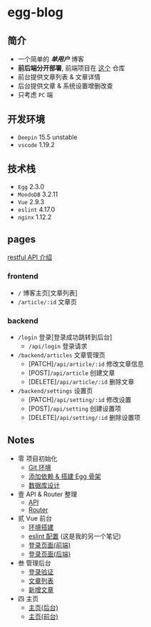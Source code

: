 # egg-blog

## 简介
- 一个简单的 ***单用户*** 博客
- **前后端分开部署**, 前端项目在 [这个](https://github.com/SublimeCT/egg-blog-front) 仓库
- 前台提供文章列表 & 文章详情
- 后台提供文章 & 系统设置增删改查
- 只考虑 `PC` 端

## 开发环境
- `Deepin` 15.5 unstable
- `vscode` 1.19.2

## 技术栈
- `Egg` 2.3.0
- `MondoDB` 3.2.11
- `Vue` 2.9.3
- `eslint` 4.17.0
- `nginx` 1.12.2

## pages
[restful API 介绍](http://www.ruanyifeng.com/blog/2014/05/restful_api.html)
### frontend
- `/` 博客主页[文章列表]
- `/article/:id` 文章页
### backend
- `/login` 登录[登录成功跳转到后台]  
    - `/api/login` 登录请求
- `/backend/articles` 文章管理页
    - [PATCH]`/api/article/:id` 修改文章信息
    - [POST]`/api/article` 创建文章
    - [DELETE]`/api/article/:id` 删除文章
- `/backend/settings` 设置页
    - [PATCH]`/api/setting/:id` 修改设置 
    - [POST]`/api/setting` 创建设置项
    - [DELETE]`/api/setting/:id` 删除设置项

## Notes
- 零 项目初始化
    - [Git 环境](https://github.com/SublimeCT/egg-blog/blob/master/docs/0/built_git_env.md)
    - [添加依赖 & 搭建 Egg 骨架](https://github.com/SublimeCT/egg-blog/blob/master/docs/0/add_dependence.md)
    - [数据库设计](https://github.com/SublimeCT/egg-blog/blob/master/docs/0/db.md)
- 壹 API & Router 整理
    - [API](https://github.com/SublimeCT/egg-blog/blob/master/docs/1/API.md)
    - [Router](https://github.com/SublimeCT/egg-blog/blob/master/docs/1/Frontend.md)
- 贰 Vue 前台
    - [环境搭建](https://github.com/SublimeCT/egg-blog/blob/master/docs/2/env.md)
    - [eslint 配置](https://github.com/SublimeCT/note/blob/master/JS/NodeJs/Note_doc/eslint.md) (这是我的另一个笔记)
    - [登录页面(前端)](https://github.com/SublimeCT/egg-blog/blob/master/docs/2/login.md)
    - [登录页面(后端)](https://github.com/SublimeCT/egg-blog/blob/master/docs/2/login-backend.md)
- 叁 管理后台
    - [登录验证](https://github.com/SublimeCT/egg-blog/blob/master/docs/3/login_check.md)
    - [文章列表](https://github.com/SublimeCT/egg-blog/blob/master/docs/3/article_list.md)
    - [新增文章](https://github.com/SublimeCT/egg-blog/blob/master/docs/3/publish_article.md)
- 四 主页
    - [主页(后台)](https://github.com/SublimeCT/egg-blog/blob/master/docs/4/index_backend.md)
    - [主页(前台)](https://github.com/SublimeCT/egg-blog/blob/master/docs/4/index_frontend.md)